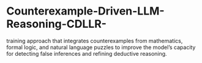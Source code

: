 # Counterexample-Driven-LLM-Reasoning-CDLLR-
training approach that integrates counterexamples from mathematics, formal logic, and natural language puzzles to improve the model’s capacity for detecting false inferences and refining deductive reasoning. 
